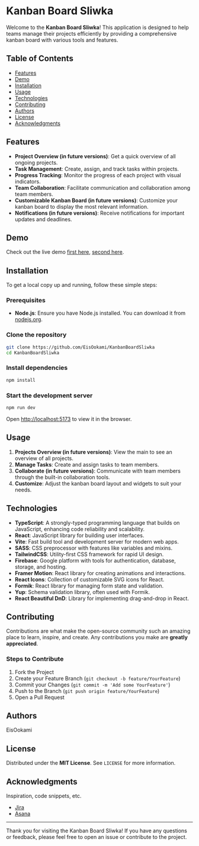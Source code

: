 # Kanban Board Sliwka

Welcome to the **Kanban Board Sliwka**! This application is designed to help teams manage their projects efficiently by providing a comprehensive kanban board with various tools and features.

## Table of Contents

-   [Features](#features)
-   [Demo](#demo)
-   [Installation](#installation)
-   [Usage](#usage)
-   [Technologies](#technologies)
-   [Contributing](#contributing)
-   [Authors](#authors)
-   [License](#license)
-   [Acknowledgments](#acknowledgments)

## Features

-   **Project Overview (in future versions)**: Get a quick overview of all ongoing projects.
-   **Task Management**: Create, assign, and track tasks within projects.
-   **Progress Tracking**: Monitor the progress of each project with visual indicators.
-   **Team Collaboration**: Facilitate communication and collaboration among team members.
-   **Customizable Kanban Board (in future versions)**: Customize your kanban board to display the most relevant information.
-   **Notifications (in future versions)**: Receive notifications for important updates and deadlines.

## Demo

Check out the live demo [first here](https://kanban-board-sliwka.vercel.app/), [second here](https://kanban-board-sliwka.sloudhost.ovh/).

## Installation

To get a local copy up and running, follow these simple steps:

### Prerequisites

-   **Node.js**: Ensure you have Node.js installed. You can download it from [nodejs.org](https://nodejs.org/).

### Clone the repository

```sh
git clone https://github.com/EisOokami/KanbanBoardSliwka
cd KanbanBoardSliwka
```

### Install dependencies

```sh
npm install
```

### Start the development server

```sh
npm run dev
```

Open [http://localhost:5173](http://localhost:5173) to view it in the browser.

## Usage

1. **Projects Overview (in future versions)**: View the main to see an overview of all projects.
2. **Manage Tasks**: Create and assign tasks to team members.
3. **Collaborate (in future versions)**: Communicate with team members through the built-in collaboration tools.
4. **Customize**: Adjust the kanban board layout and widgets to suit your needs.

## Technologies

-   **TypeScript**: A strongly-typed programming language that builds on JavaScript, enhancing code reliability and scalability.
-   **React**: JavaScript library for building user interfaces.
-   **Vite**: Fast build tool and development server for modern web apps.
-   **SASS**: CSS preprocessor with features like variables and mixins.
-   **TailwindCSS**: Utility-first CSS framework for rapid UI design.
-   **Firebase**: Google platform with tools for authentication, database, storage, and hosting.
-   **Framer Motion**: React library for creating animations and interactions.
-   **React Icons**: Collection of customizable SVG icons for React.
-   **Formik**: React library for managing form state and validation.
-   **Yup**: Schema validation library, often used with Formik.
-   **React Beautiful DnD**: Library for implementing drag-and-drop in React.

## Contributing

Contributions are what make the open-source community such an amazing place to learn, inspire, and create. Any contributions you make are **greatly appreciated**.

### Steps to Contribute

1. Fork the Project
2. Create your Feature Branch (`git checkout -b feature/YourFeature`)
3. Commit your Changes (`git commit -m 'Add some YourFeature'`)
4. Push to the Branch (`git push origin feature/YourFeature`)
5. Open a Pull Request

## Authors

EisOokami

## License

Distributed under the **MIT License**. See `LICENSE` for more information.

## Acknowledgments

Inspiration, code snippets, etc.

-   [Jira](https://www.atlassian.com/software/jira)
-   [Asana](https://asana.com/)

---

Thank you for visiting the Kanban Board Sliwka! If you have any questions or feedback, please feel free to open an issue or contribute to the project.

